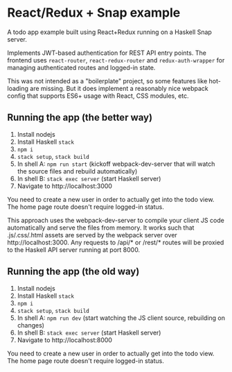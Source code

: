 # React/Redux + Snap example

A todo app example built using React+Redux running on a Haskell Snap server.

Implements JWT-based authentication for REST API entry points.  The frontend uses `react-router`, `react-redux-router` and `redux-auth-wrapper` for managing authenticated routes and logged-in state.

This was not intended as a "boilerplate" project, so some features like hot-loading are missing.  But it does implement a reasonably nice webpack config that supports ES6+ usage with React, CSS modules, etc.  

## Running the app (the better way)

1. Install nodejs
2. Install Haskell `stack`
3. `npm i`
4. `stack setup`, `stack build`
5. In shell A: `npm run start` (kickoff webpack-dev-server that will watch the source files and rebuild automatically)
6. In shell B: `stack exec server` (start Haskell server)
7. Navigate to http://localhost:3000

You need to create a new user in order to actually get into the todo view.  The home page route doesn't require logged-in status.

This approach uses the webpack-dev-server to compile your client JS code automatically and serve the files from memory.  It works such that .js/.css/.html assets are served by the webpack server over http://localhost:3000.  Any requests to /api/* or /rest/* routes will be proxied to the Haskell API server running at port 8000.

## Running the app (the old way)

1. Install nodejs
2. Install Haskell `stack`
3. `npm i`
4. `stack setup`, `stack build`
5. In shell A: `npm run dev` (start watching the JS client source, rebuilding on changes)
6. In shell B: `stack exec server` (start Haskell server)
7. Navigate to http://localhost:8000

You need to create a new user in order to actually get into the todo view.  The home page route doesn't require logged-in status.

